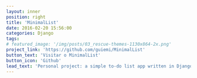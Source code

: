 ```yaml
---
layout: inner
position: right
title: 'MinimalList'
date: 2016-02-20 15:56:00
categories: Django
tags: 
# featured_image: '/img/posts/03_rescue-themes-1130x864-2x.png'
project_link: 'https://github.com/guiemi/MinimalList'
button_text: 'Visitar o MinimalList'
button_icon: 'Github'
lead_text: 'Personal project: a simple to-do list app written in Django that maybe someday will resemble Todoist.'
---
```


